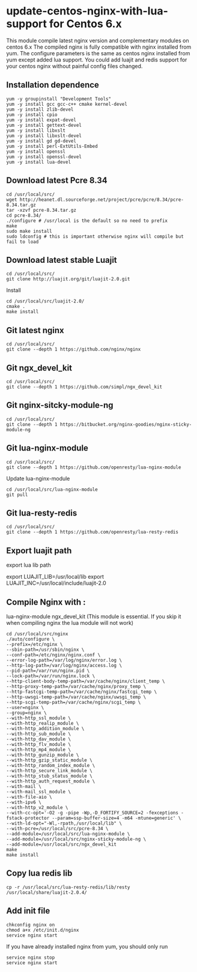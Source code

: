 update-centos-nginx-with-lua-support for Centos 6.x
================================

This module compile latest nginx version and complementary modules on centos 6.x
The compiled nginx is fully compatible with nginx installed from yum.
The configure parameters is the same as centos nginx installed from yum except added lua support.
You could add luajit and redis support for your centos nginx without painful config files changed.

## Installation dependence

    yum -y groupinstall "Development Tools"
    yum -y install gcc gcc-c++ cmake kernel-devel
    yum -y install zlib-devel
    yum -y install cpio
    yum -y install expat-devel
    yum -y install gettext-devel
    yum -y install libxslt
    yum -y install libxslt-devel
    yum -y install gd gd-devel
    yum -y install perl-ExtUtils-Embed
    yum -y install openssl
    yum -y install openssl-devel
    yum -y install lua-devel
    
    
## Download latest Pcre 8.34

    cd /usr/local/src/
    wget http://heanet.dl.sourceforge.net/project/pcre/pcre/8.34/pcre-8.34.tar.gz
    tar -xzvf pcre-8.34.tar.gz
    cd pcre-8.34/
    ./configure # /usr/local is the default so no need to prefix
    make
    sudo make install
    sudo ldconfig # this is important otherwise nginx will compile but fail to load
    
## Download latest stable Luajit

    cd /usr/local/src/
    git clone http://luajit.org/git/luajit-2.0.git
    
Install

    cd /usr/local/src/luajit-2.0/
    cmake .
    make install
    
## Git latest nginx

    cd /usr/local/src/
    git clone --depth 1 https://github.com/nginx/nginx

## Git ngx_devel_kit

    cd /usr/local/src/
    git clone --depth 1 https://github.com/simpl/ngx_devel_kit
    
## Git nginx-sitcky-module-ng

    cd /usr/local/src/
    git clone --depth 1 https://bitbucket.org/nginx-goodies/nginx-sticky-module-ng

## Git lua-nginx-module

    cd /usr/local/src/
    git clone --depth 1 https://github.com/openresty/lua-nginx-module
    
Update lua-nginx-module

    cd /usr/local/src/lua-nginx-module
    git pull
    
## Git lua-resty-redis

    cd /usr/local/src/
    git clone --depth 1 https://github.com/openresty/lua-resty-redis

## Export luajit path
export lua lib path

   export LUAJIT_LIB=/usr/local/lib
   export LUAJIT_INC=/usr/local/include/luajit-2.0
    
## Compile Nginx with :
lua-nginx-module
ngx_devel_kit (This module is essential. If you skip it when compiling nginx the lua module will not work)

    cd /usr/local/src/nginx
    ./auto/configure \
    --prefix=/etc/nginx \
    --sbin-path=/usr/sbin/nginx \
    --conf-path=/etc/nginx/nginx.conf \
    --error-log-path=/var/log/nginx/error.log \
    --http-log-path=/var/log/nginx/access.log \
    --pid-path=/var/run/nginx.pid \
    --lock-path=/var/run/nginx.lock \
    --http-client-body-temp-path=/var/cache/nginx/client_temp \
    --http-proxy-temp-path=/var/cache/nginx/proxy_temp \
    --http-fastcgi-temp-path=/var/cache/nginx/fastcgi_temp \
    --http-uwsgi-temp-path=/var/cache/nginx/uwsgi_temp \
    --http-scgi-temp-path=/var/cache/nginx/scgi_temp \
    --user=nginx \
    --group=nginx \
    --with-http_ssl_module \
    --with-http_realip_module \
    --with-http_addition_module \
    --with-http_sub_module \
    --with-http_dav_module \
    --with-http_flv_module \
    --with-http_mp4_module \
    --with-http_gunzip_module \
    --with-http_gzip_static_module \
    --with-http_random_index_module \
    --with-http_secure_link_module \
    --with-http_stub_status_module \
    --with-http_auth_request_module \
    --with-mail \
    --with-mail_ssl_module \
    --with-file-aio \
    --with-ipv6 \
    --with-http_v2_module \
    --with-cc-opt='-O2 -g -pipe -Wp,-D_FORTIFY_SOURCE=2 -fexceptions -fstack-protector --param=ssp-buffer-size=4 -m64 -mtune=generic' \
    --with-ld-opt="-Wl,-rpath,/usr/local/lib" \
    --with-pcre=/usr/local/src/pcre-8.34 \
    --add-module=/usr/local/src/lua-nginx-module \
    --add-module=/usr/local/src/nginx-sticky-module-ng \
    --add-module=/usr/local/src/ngx_devel_kit
    make
    make install

## Copy lua redis lib

    cp -r /usr/local/src/lua-resty-redis/lib/resty /usr/local/share/luajit-2.0.4/
    
## Add init file

    chkconfig nginx on
    chmod a+x /etc/init.d/nginx
    service nginx start

If you have already installed nginx from yum, you should only run

    service nginx stop
    service nginx start
